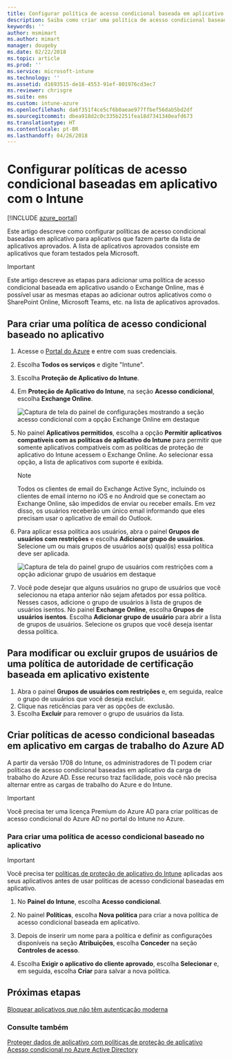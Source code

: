 ```yaml
---
title: Configurar política de acesso condicional baseada em aplicativo com o Intune
description: Saiba como criar uma política de acesso condicional baseada em aplicativo com o Intune.
keywords: ''
author: msmimart
ms.author: mimart
manager: dougeby
ms.date: 02/22/2018
ms.topic: article
ms.prod: ''
ms.service: microsoft-intune
ms.technology: ''
ms.assetid: d1693515-de18-4553-91ef-801976cd3ec7
ms.reviewer: chrisgre
ms.suite: ems
ms.custom: intune-azure
ms.openlocfilehash: da6f351f4ce5cf6b0aeae977ffbef56dab5bd2df
ms.sourcegitcommit: dbea918d2c0c335b2251fea18d7341340eafd673
ms.translationtype: HT
ms.contentlocale: pt-BR
ms.lasthandoff: 04/26/2018
---
```

# <a name="set-up-app-based-conditional-access-policies-with-intune"></a>Configurar políticas de acesso condicional baseadas em aplicativo com o Intune

[!INCLUDE [azure_portal](./includes/azure_portal.md)]

Este artigo descreve como configurar políticas de acesso condicional baseadas em aplicativo para aplicativos que fazem parte da lista de aplicativos aprovados. A lista de aplicativos aprovados consiste em aplicativos que foram testados pela Microsoft.

> [!IMPORTANT]
> Este artigo descreve as etapas para adicionar uma política de acesso condicional baseada em aplicativo usando o Exchange Online, mas é possível usar as mesmas etapas ao adicionar outros aplicativos como o SharePoint Online, Microsoft Teams, etc. na lista de aplicativos aprovados.

## <a name="to-create-an-app-based-conditional-access-policy"></a>Para criar uma política de acesso condicional baseado no aplicativo
1.  Acesse o [Portal do Azure](https://portal.azure.com) e entre com suas credenciais.

2.  Escolha **Todos os serviços** e digite "Intune".

3.  Escolha **Proteção de Aplicativo do Intune**.

4.  Em **Proteção de Aplicativo do Intune**, na seção **Acesso condicional**, escolha **Exchange Online**.

    ![Captura de tela do painel de configurações mostrando a seção acesso condicional com a opção Exchange Online em destaque](./media/MAM-conditional-access-1.png)

6. No painel **Aplicativos permitidos**, escolha a opção **Permitir aplicativos compatíveis com as políticas de aplicativo do Intune** para permitir que somente aplicativos compatíveis com as políticas de proteção de aplicativo do Intune acessem o Exchange Online. Ao selecionar essa opção, a lista de aplicativos com suporte é exibida.

    > [!NOTE]
    > Todos os clientes de email do Exchange Active Sync, incluindo os clientes de email interno no iOS e no Android que se conectam ao Exchange Online, são impedidos de enviar ou receber emails. Em vez disso, os usuários receberão um único email informando que eles precisam usar o aplicativo de email do Outlook.

7. Para aplicar essa política aos usuários, abra o painel **Grupos de usuários com restrições** e escolha **Adicionar grupo de usuários**. Selecione um ou mais grupos de usuários ao(s) qual(is) essa política deve ser aplicada.

    ![Captura de tela do painel grupo de usuários com restrições com a opção adicionar grupo de usuários em destaque](./media/mam-ca-add-user-group.png)

8. Você pode desejar que alguns usuários no grupo de usuários que você selecionou na etapa anterior não sejam afetados por essa política. Nesses casos, adicione o grupo de usuários à lista de grupos de usuários isentos. No painel **Exchange Online**, escolha **Grupos de usuários isentos**. Escolha **Adicionar grupo de usuário** para abrir a lista de grupos de usuários. Selecione os grupos que você deseja isentar dessa política.

## <a name="to-modify-or-delete-user-groups-from-an-existing-app-based-ca-policy"></a>Para modificar ou excluir grupos de usuários de uma política de autoridade de certificação baseada em aplicativo existente

1. Abra o painel **Grupos de usuários com restrições** e, em seguida, realce o grupo de usuários que você deseja excluir.
2. Clique nas reticências para ver as opções de exclusão.
3. Escolha **Excluir** para remover o grupo de usuários da lista.

## <a name="create-app-based-conditional-access-policies-in-azure-ad-workload"></a>Criar políticas de acesso condicional baseadas em aplicativo em cargas de trabalho do Azure AD

A partir da versão 1708 do Intune, os administradores de TI podem criar políticas de acesso condicional baseadas em aplicativo da carga de trabalho do Azure AD. Esse recurso traz facilidade, pois você não precisa alternar entre as cargas de trabalho do Azure e do Intune.

> [!IMPORTANT]
> Você precisa ter uma licença Premium do Azure AD para criar políticas de acesso condicional do Azure AD no portal do Intune no Azure.

### <a name="to-create-an-app-based-conditional-access-policy"></a>Para criar uma política de acesso condicional baseado no aplicativo

> [!IMPORTANT]
> Você precisa ter [políticas de proteção de aplicativo do Intune](app-protection-policies.md) aplicadas aos seus aplicativos antes de usar políticas de acesso condicional baseadas em aplicativo.

1. No **Painel do Intune**, escolha **Acesso condicional**.

2. No painel **Políticas**, escolha **Nova política** para criar a nova política de acesso condicional baseada em aplicativo.

4. Depois de inserir um nome para a política e definir as configurações disponíveis na seção **Atribuições**, escolha **Conceder** na seção **Controles de acesso**.

5. Escolha **Exigir o aplicativo do cliente aprovado**, escolha **Selecionar** e, em seguida, escolha **Criar** para salvar a nova política.

## <a name="next-steps"></a>Próximas etapas
[Bloquear aplicativos que não têm autenticação moderna](app-modern-authentication-block.md)

### <a name="see-also"></a>Consulte também

[Proteger dados de aplicativo com políticas de proteção de aplicativo](app-protection-policies.md)
[Acesso condicional no Azure Active Directory](https://docs.microsoft.com/azure/active-directory/active-directory-conditional-access)
